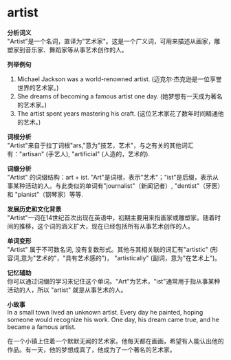 # artist

**分析词义**  
"Artist"是一个名词，直译为"艺术家"。这是一个广义词，可用来描述从画家，雕塑家到音乐家、舞蹈家等从事艺术创作的人。

  

**列举例句**

  

1.  Michael Jackson was a world-renowned artist. (迈克尔·杰克逊是一位享誉世界的艺术家。)
2.  She dreams of becoming a famous artist one day. (她梦想有一天成为著名的艺术家。)
3.  The artist spent years mastering his craft. (这位艺术家花了数年时间精通他的艺术。)

  

**词根分析**  
"Artist"来自于拉丁词根"ars,"意为"技艺，艺术"，与之有关的其他词汇有："artisan" (手艺人), "artificial" (人造的，艺术的).

  

**词缀分析**  
"Artist" 的词缀结构：art + ist. "Art"是词根，表示"艺术"；"ist"是后缀，表示从事某种活动的人。与此类似的单词有"journalist"（新闻记者）, "dentist"（牙医）和 "pianist"（钢琴家）等等.

  

**发展历史和文化背景**  
"Artist"一词在14世纪首次出现在英语中，初期主要用来指画家或雕塑家。随着时间的推移，这个词的涵义扩大，现在已经包括所有从事艺术创作的人。

  

**单词变形**  
"Artist" 属于不可数名词, 没有复数形式。其他与其相关联的词汇有"artistic" (形容词,意为"艺术的"，"具有艺术感的")， "artistically" (副词，意为"在艺术上")。

  

**记忆辅助**  
你可以通过词缀的学习来记住这个单词。"Art"为艺术，"ist"通常用于指从事某种活动的人，所以 "artist" 就是从事艺术的人。

  

**小故事**  
In a small town lived an unknown artist. Every day he painted, hoping someone would recognize his work. One day, his dream came true, and he became a famous artist.

  

在一个小镇上住着一个默默无闻的艺术家。他每天都在画画，希望有人能认出他的作品。有一天，他的梦想成真了，他成为了一个著名的艺术家。

